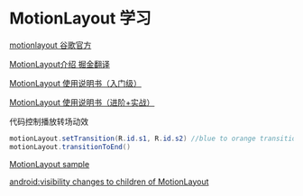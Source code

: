 # MotionLayout 学习
[motionlayout 谷歌官方](https://developer.android.com/training/constraint-layout/motionlayout?hl=zh-cn)

[MotionLayout介绍 掘金翻译](https://juejin.cn/post/6844903746896396295)

[MotionLayout 使用说明书（入门级）](https://juejin.cn/post/6860854727874363405#heading-22)

[MotionLayout 使用说明书（进阶+实战）](https://blog.csdn.net/knight1996/article/details/109678361)

代码控制播放转场动效
```java
motionLayout.setTransition(R.id.s1, R.id.s2) //blue to orange transition
motionLayout.transitionToEnd()
```

[MotionLayout sample](https://github.com/android/platform-samples/tree/main/samples/user-interface/constraintlayout)

[android:visibility changes to children of MotionLayout](https://stackoverflow.com/questions/57168071/androidvisibility-changes-to-children-of-motionlayout)
